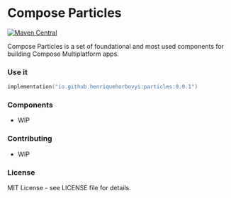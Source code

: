 <h1>Compose Particles</h1>

[![Maven Central](https://img.shields.io/maven-central/v/io.github.henriquehorbovyi/particles.svg?label=Maven%20Central)](https://search.maven.org/search?q=g:%22io.github.henriquehorbovyi%22%20AND%20a:%22particles%22)

Compose Particles is a set of foundational and most used components for building Compose Multiplatform apps.

### Use it
```kotlin
implementation("io.github.henriquehorbovyi:particles:0.0.1")
```

### Components
- WIP

### Contributing
- WIP

### License 
MIT License - see LICENSE file for details.
